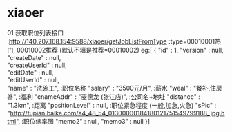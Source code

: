 # xiaoer
01 获取职位列表接口 :http://140.207.168.154:9588/xiaoer/getJobListFromType                    :type=00010001热门,
                                                                                                  00010002推荐
                                                                                                  (默认不填是推荐=00010002)
   eg:[ {
  "id" : 1,
  "version" : null,                             
  "createDate" : null,                          
  "createUserId" : null,                        
  "editDate" : null,                            
  "editUserId" : null,                        
  "name" : "洗碗工",                                                                          :职位名称
  "salary" : "3500元/月",                                                                     :薪水
  "weal" : "餐补,住房补",                                                                     :福利
  "cnameAddr" : "麦德龙 (张江店)",                                                            :公司名+地址
  "distance" : "1.3km",                                                                       :距离
  "positionLevel" : null,                                                                     :职位紧急程度 (一般,加急,火急)
  "sPic" : "http://tupian.baike.com/a4_48_54_01300000184180121751549799188_jpg.html",         :职位缩率图
  "memo2" : null,
  "memo3" : null
}]
